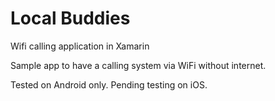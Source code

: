 # Local Buddies
Wifi calling application in Xamarin

Sample app to have a calling system via WiFi without internet.

Tested on Android only.
Pending testing on iOS.
